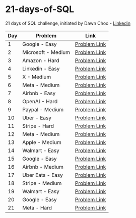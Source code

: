 # 21-days-of-SQL

21 days of SQL challenge, initiated by Dawn Choo - [Linkedin](https://www.linkedin.com/in/data-dawn/)

| Day  | Problem              | Link                                      |
|------|----------------------|-------------------------------------------|
| 1    | Google - Easy             | [Problem Link](www.interviewmaster.ai/question/advertising-campaign-performance-and-roi-impact)      |
| 2    |  Microsoft - Medium     | [Problem Link](https://www.interviewmaster.ai/question/teams-file-sharing-security-and-collaboration-insights) |
| 3    |  Amazon - Hard  | [Problem Link](https://www.interviewmaster.ai/question/prime-member-exclusive-product-engagement-metrics)|
| 4    |  Linkedin - Easy  | [Problem Link](www.interviewmaster.ai/question/linkedin-messaging-user-engagement-insights)|
| 5    |  X - Medium  | [Problem Link](www.interviewmaster.ai/question/fan-engagement-metrics-for-sports-coverage)|
| 6    |  Meta - Medium  | [Problem Link](www.interviewmaster.ai/question/photo-sharing-platform-user-engagement-metrics)|
| 7    |  Airbnb - Easy  | [Problem Link](www.interviewmaster.ai/question/stays-host-communication-response-time-performance)|
| 8    |  OpenAI - Hard  | [Problem Link](https://www.interviewmaster.ai/chat/a76b70e2-a972-4f43-880f-68e6149e6c6f)|
| 9    |  Paypal - Medium  | [Problem Link](www.interviewmaster.ai/question/peer-to-peer-social-sharing-impact-analysis)|
| 10    |  Uber - Easy  | [Problem Link](www.interviewmaster.ai/question/ride-acceptance-rates-across-geographic-zones)|
| 11   |  Stripe - Hard  | [Problem Link](www.interviewmaster.ai/question/capital-financing-small-business-revenue-patterns)|
| 12   |  Meta - Medium  | [Problem Link](https://www.interviewmaster.ai/question/spark-augmented-reality-ar-filter-engagement-metrics)|
| 13    |  Apple - Medium  | [Problem Link](https://www.interviewmaster.ai/question/user-playlist-retention-and-discovery-rates)|
| 14   |  Walmart - Easy  | [Problem Link](www.interviewmaster.ai/question/photo-center-personalized-gift-performance-analysis)|
| 15    |  Google - Easy  | [Problem Link](www.interviewmaster.ai/question/cloud-service-customer-retention-and-cost-efficiency)|
| 16    |  Airbnb - Medium  | [Problem Link](www.interviewmaster.ai/question/work-travel-expense-tracking-and-optimization)|
| 17    |  Uber Eats - Easy  | [Problem Link](www.interviewmaster.ai/question/eats-order-tracking-partner-performance-evaluation)|
| 18   |  Stripe - Medium  | [Problem Link](www.interviewmaster.ai/question/capital-lending-performance-for-small-business-revenue)|
| 19    |  Walmart - Easy  | [Problem Link](www.interviewmaster.ai/question/pharmacy-consultation-privacy-for-patient-comfort)|
| 20    |  Google - Easy  | [Problem Link](https://www.interviewmaster.ai/question/google-pay-digital-wallet-transaction-security-patterns)|
| 21    |  Meta - Hard    | [Problem Link](https://www.interviewmaster.ai/question/creators-growth-engagement-and-follower-metrics)
